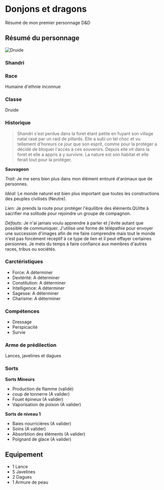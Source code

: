 # Donjons et dragons

Résumé de mon premier personnage D&D

## Résumé du personnage

![Druide](https://image.noelshack.com/fichiers/2018/17/3/1524651866-drood.jpg)

### Shandri

### Race
Humaine d'ethnie inconnue

### Classe
Druide 

### Historique 

> Shandri s'est perdue dans la foret étant petite en fuyant son village natal rasé par un raid de pillards.
Elle a subi un tel choc et vu tellement d'horeurs ce jour que son esprit, comme pour la protéger a décidé de bloquer l'accès à ces souvenirs. Depuis elle vit dans la foret et elle a appris à y survivre. La nature est son habitat et elle ferait tout pour la protéger. 


**Sauvageon**

*Trait:*  Je me sens bien plus dans mon élément entouré d'animaux que de personnes.

*Idéal:*  Le monde naturel est bien plus important que toutes les constructions des peuples civilisés (Neutre).

*Lien:*  Je prends la route pour protéger l'équilibre des éléments.QUitte à sacrifier ma solitude pour rejoindre un groupe de compagnon.

*Défauts:*  Je n'ai jamais voulu apprendre à parler et j'évite autant que possible de communiquer. J'utilise une forme de télépathie pour envoyer une succession d'images afin de me faire comprendre mais tout le monde n'est pas forcément réceptif à ce type de lien et il peut effayer certaines personnes.
Je mets du temps à faire confiance aux membres d'autres races, tribus ou sociétés.

### Carctéristiques
* Force: A déterminer
* Dextérité: A déterminer
* Constitution: A déterminer
* Intelligence: A déterminer
* Sagesse: A déterminer
* Charisme: A déterminer

### Compétences
* Dressage
* Perspicacité
* Survie

### Arme de prédilection
Lances, javelines et dagues

### Sorts
**Sorts Mineurs**

* Production de flamme (validé)
* coup de tonnerre (A valider)
* Fouet épineux (A valider)
* Vaporisation de poison (A valider)

**Sorts de niveau 1**

* Baies nourricières (A valider) 
* Soins (A valider)
* Absorbtion des éléments (A valider)
* Poignard de glace (A valider)

## Equipement

* 1 Lance 
* 5 Javelines
* 2 Dagues
* 1 Armure de peau




